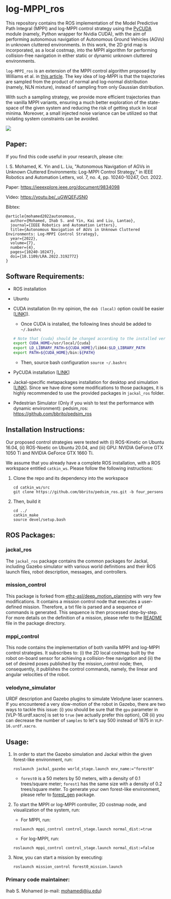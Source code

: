 # log-MPPI_ros

This repository contains the ROS implementation of the Model Predictive Path Integral (MPPI) and log-MPPI control strategy using the [PyCUDA](https://documen.tician.de/pycuda/) module (namely, Python wrapper for Nvidia CUDA), with the aim of performing autonomous navigation of Autonomous Ground Vehicles (AGVs) in unknown cluttered environments. In this work, the 2D grid map is incorporated, as a local costmap, into the MPPI algorithm for performing collision-free navigation in either static or dynamic unknown cluttered environments.
  
`log-MPPI_ros` is an extension of the MPPI control algorithm proposed by Williams et al. in [this article](https://arc.aiaa.org/doi/pdf/10.2514/1.G001921). The key idea of log-MPPI is that the trajectories are sampled from the product of normal and log-normal distribution (namely, NLN mixture), instead of sampling from only Gaussian distribution. 

With such a sampling strategy, we provide more efficient trajectories than the vanilla MPPI variants, ensuring a much better exploration of the state-space of the given system and reducing the risk of getting stuck in local minima. Moreover, a small injected noise variance can be utilized so that violating system constraints can be avoided.

![](media/demo.gif)
 
## Paper:

If you find this code useful in your research, please cite:

I. S. Mohamed, K. Yin and L. Liu, "Autonomous Navigation of AGVs in Unknown Cluttered Environments: Log-MPPI Control Strategy," in IEEE Robotics and Automation Letters, vol. 7, no. 4, pp. 10240-10247, Oct. 2022.

Paper: https://ieeexplore.ieee.org/document/9834098 

Video: https://youtu.be/_uGWQEFJSN0

Bibtex:
```
@article{mohamed2022autonomous,
  author={Mohamed, Ihab S. and Yin, Kai and Liu, Lantao},
  journal={IEEE Robotics and Automation Letters}, 
  title={Autonomous Navigation of AGVs in Unknown Cluttered Environments: Log-MPPI Control Strategy}, 
  year={2022},
  volume={7},
  number={4},
  pages={10240-10247},
  doi={10.1109/LRA.2022.3192772}
}
```

## Software Requirements:
* ROS installation
* Ubuntu
* CUDA installation (In my opinion, the `deb (local)` option could be easier [[LINK](https://developer.nvidia.com/cuda-downloads?target_os=Linux)]).
	* Once CUDA is installed, the following lines should be added to `~/.bashrc`
	
	```bash
	# Note that {cuda} should be changed according to the installed version on your machine, e.g., cuda-11
	export CUDA_HOME=/usr/local/{cuda}
	export LD_LIBRARY_PATH=${CUDA_HOME}/lib64:$LD_LIBRARY_PATH
	export PATH=${CUDA_HOME}/bin:${PATH} 
	```
	* Then, source bash configuration `source ~/.bashrc`
* PyCUDA installation [[LINK](https://pypi.org/project/pycuda/)]
* Jackal-specific metapackages installation for desktop and simulation [[LINK](https://www.clearpathrobotics.com/assets/guides/kinetic/jackal/simulation.html)]. Since we have done some modifications to those packages, it is highly recommended to use the provided packages in `jackal_ros` folder.
* Pedestrian Simulator (Only if you wish to test the performance with dynamic environment): pedsim_ros: https://github.com/bbrito/pedsim_ros 

## Installation Instructions:
Our proposed control strategies were tested with (i) ROS-Kinetic on Ubuntu 16.04, (ii) ROS-Noetic on Ubuntu 20.04, and (iii) GPU: NVIDIA GeForce GTX 1050 Ti and NVIDIA GeForce GTX 1660 Ti. 

We assume that you already have a complete ROS installation, with a ROS workspace entitled `catkin_ws`.
Please follow the following instructions: 
1. Clone the repo and its dependency into the workspace 
	```
	cd catkin_ws/src
	git clone https://github.com/bbrito/pedsim_ros.git -b four_persons
	```
2. Then, build it
	```
	cd ../
	catkin_make
	source devel/setup.bash
	```

## ROS Packages:
### jackal_ros
The `jackal_ros` package contains the common packages for Jackal, including Gazebo simulator with various world definitions and their ROS launch files, robot description, messages, and controllers. 

### mission_control
This package is forked from [ethz-asl/deep_motion_planning](https://github.com/ethz-asl/deep_motion_planning) with very few modifications. It contains a mission control node that executes a user-defined mission. Therefore, a txt file is parsed and a sequence of commands is generated. This sequence is then processed step-by-step. For more details on the definition of a mission, please refer to the [README]() file in the package directory.

### mppi_control
This node contains the implementation of both vanilla MPPI and log-MPPI control strategies. It subscribes to: (i) the 2D local costmap built by the robot on-board sensor for achieving a collision-free navigation and (ii) the set of desired poses published by the mission_control node; then, consequently, it publishes the control commands, namely, the linear and angular velocities of the robot.

### velodyne_simulator
URDF description and Gazebo plugins to simulate Velodyne laser scanners. If you encountered a very slow-motion of the robot in Gazebo, there are two ways to tackle this issue:
(i) you should be sure that the `gpu` parameter in  [VLP-16.urdf.xacro] is set to `true` (we actually prefer this option), OR (ii) you can decrease the number of `samples` to let's say 500 instead of 1875 in `VLP-16.urdf.xacro`. 

## Usage: 

1. In order to start the Gazebo simulation and Jackal within the given forest-like environment, run:
	```
	roslaunch jackal_gazebo world_stage.launch env_name:="forest0"
	```
	* `forest0` is a 50 meters by 50 meters, with a density of 0.1 trees/square meter; `forest1` has the same size with a density of 0.2 trees/square meter. To generate your own forest-like environment, please refer to [forest_gen](https://github.com/ethz-asl/forest_gen) package.

2. To start the MPPI or log-MPPI controller, 2D costmap node, and visualization of the system, run:
 	* For MPPI, run:
	```
	roslaunch mppi_control control_stage.launch normal_dist:=true
	```
	* For log-MPPI, run:
	```
	roslaunch mppi_control control_stage.launch normal_dist:=false
	```

3. Now, you can start a mission by executing:
	```
	roslaunch mission_control forest0_mission.launch
	```

### Primary code maintainer:
Ihab S. Mohamed (e-mail: mohamedi@iu.edu)

